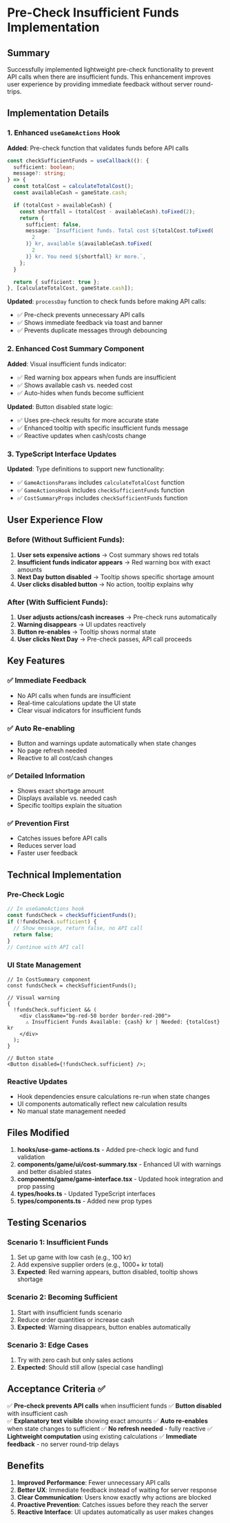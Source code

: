 # Pre-Check Insufficient Funds Implementation

## Summary

Successfully implemented lightweight pre-check functionality to prevent API calls when there are insufficient funds. This enhancement improves user experience by providing immediate feedback without server round-trips.

## Implementation Details

### 1. Enhanced `useGameActions` Hook

**Added**: Pre-check function that validates funds before API calls

```typescript
const checkSufficientFunds = useCallback((): {
  sufficient: boolean;
  message?: string;
} => {
  const totalCost = calculateTotalCost();
  const availableCash = gameState.cash;

  if (totalCost > availableCash) {
    const shortfall = (totalCost - availableCash).toFixed(2);
    return {
      sufficient: false,
      message: `Insufficient funds. Total cost ${totalCost.toFixed(
        2
      )} kr, available ${availableCash.toFixed(
        2
      )} kr. You need ${shortfall} kr more.`,
    };
  }

  return { sufficient: true };
}, [calculateTotalCost, gameState.cash]);
```

**Updated**: `processDay` function to check funds before making API calls:

- ✅ Pre-check prevents unnecessary API calls
- ✅ Shows immediate feedback via toast and banner
- ✅ Prevents duplicate messages through debouncing

### 2. Enhanced Cost Summary Component

**Added**: Visual insufficient funds indicator:

- ✅ Red warning box appears when funds are insufficient
- ✅ Shows available cash vs. needed cost
- ✅ Auto-hides when funds become sufficient

**Updated**: Button disabled state logic:

- ✅ Uses pre-check results for more accurate state
- ✅ Enhanced tooltip with specific insufficient funds message
- ✅ Reactive updates when cash/costs change

### 3. TypeScript Interface Updates

**Updated**: Type definitions to support new functionality:

- ✅ `GameActionsParams` includes `calculateTotalCost` function
- ✅ `GameActionsHook` includes `checkSufficientFunds` function
- ✅ `CostSummaryProps` includes `checkSufficientFunds` function

## User Experience Flow

### Before (Without Sufficient Funds):

1. **User sets expensive actions** → Cost summary shows red totals
2. **Insufficient funds indicator appears** → Red warning box with exact amounts
3. **Next Day button disabled** → Tooltip shows specific shortage amount
4. **User clicks disabled button** → No action, tooltip explains why

### After (With Sufficient Funds):

1. **User adjusts actions/cash increases** → Pre-check runs automatically
2. **Warning disappears** → UI updates reactively
3. **Button re-enables** → Tooltip shows normal state
4. **User clicks Next Day** → Pre-check passes, API call proceeds

## Key Features

### ✅ **Immediate Feedback**

- No API calls when funds are insufficient
- Real-time calculations update the UI state
- Clear visual indicators for insufficient funds

### ✅ **Auto Re-enabling**

- Button and warnings update automatically when state changes
- No page refresh needed
- Reactive to all cost/cash changes

### ✅ **Detailed Information**

- Shows exact shortage amount
- Displays available vs. needed cash
- Specific tooltips explain the situation

### ✅ **Prevention First**

- Catches issues before API calls
- Reduces server load
- Faster user feedback

## Technical Implementation

### Pre-Check Logic

```typescript
// In useGameActions hook
const fundsCheck = checkSufficientFunds();
if (!fundsCheck.sufficient) {
  // Show message, return false, no API call
  return false;
}
// Continue with API call
```

### UI State Management

```tsx
// In CostSummary component
const fundsCheck = checkSufficientFunds();

// Visual warning
{
  !fundsCheck.sufficient && (
    <div className="bg-red-50 border border-red-200">
      ⚠️ Insufficient Funds Available: {cash} kr | Needed: {totalCost} kr
    </div>
  );
}

// Button state
<Button disabled={!fundsCheck.sufficient} />;
```

### Reactive Updates

- Hook dependencies ensure calculations re-run when state changes
- UI components automatically reflect new calculation results
- No manual state management needed

## Files Modified

1. **hooks/use-game-actions.ts** - Added pre-check logic and fund validation
2. **components/game/ui/cost-summary.tsx** - Enhanced UI with warnings and better disabled states
3. **components/game/game-interface.tsx** - Updated hook integration and prop passing
4. **types/hooks.ts** - Updated TypeScript interfaces
5. **types/components.ts** - Added new prop types

## Testing Scenarios

### Scenario 1: Insufficient Funds

1. Set up game with low cash (e.g., 100 kr)
2. Add expensive supplier orders (e.g., 1000+ kr total)
3. **Expected**: Red warning appears, button disabled, tooltip shows shortage

### Scenario 2: Becoming Sufficient

1. Start with insufficient funds scenario
2. Reduce order quantities or increase cash
3. **Expected**: Warning disappears, button enables automatically

### Scenario 3: Edge Cases

1. Try with zero cash but only sales actions
2. **Expected**: Should still allow (special case handling)

## Acceptance Criteria ✅

✅ **Pre-check prevents API calls** when insufficient funds
✅ **Button disabled** with insufficient cash  
✅ **Explanatory text visible** showing exact amounts
✅ **Auto re-enables** when state changes to sufficient
✅ **No refresh needed** - fully reactive
✅ **Lightweight computation** using existing calculations
✅ **Immediate feedback** - no server round-trip delays

## Benefits

1. **Improved Performance**: Fewer unnecessary API calls
2. **Better UX**: Immediate feedback instead of waiting for server response
3. **Clear Communication**: Users know exactly why actions are blocked
4. **Proactive Prevention**: Catches issues before they reach the server
5. **Reactive Interface**: UI updates automatically as user makes changes
